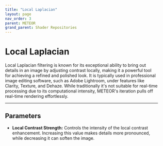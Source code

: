 ```yaml
---
title: "Local Laplacian"
layout: page
nav_order: 3
parent: METEOR
grand_parent: Shader Repositories
---
```


# Local Laplacian

Local Laplacian filtering is known for its exceptional ability to bring out details in an image by adjusting contrast locally, making it a powerful tool for achieving a refined and polished look. It is typically used in professional image editing software, such as Adobe Lightroom, under features like Clarity, Texture, and Dehaze. While traditionally it's not suitable for real-time processing due to its computational intensity, METEOR's iteration pulls off real-time rendering effortlessly.

---

## Parameters

* **Local Contrast Strength:** Controls the intensity of the local contrast enhancement. Increasing this value makes details more pronounced, while decreasing it can soften the image.